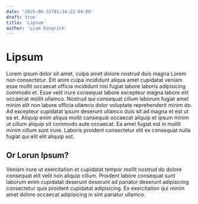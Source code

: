 ```yaml
---
date: '2025-08-31T01:34:23-04:00'
draft: true
title: 'Lipsum'
author: 'Liam Gingrich'
---
```


# Lipsum

Lorem ipsum dolor sit amet, culpa amet dolore nostrud duis magna Lorem non consectetur. Elit anim culpa incididunt aliqua amet cupidatat veniam esse mollit occaecat officia incididunt nisi fugiat labore laboris adipisicing commodo et. Esse velit irure consequat labore excepteur magna labore elit occaecat mollit ullamco. Nostrud qui consequat cillum laborum fugiat amet minim elit non labore officia ullamco dolor voluptate reprehenderit minim do. Ad excepteur cupidatat ipsum deserunt ullamco duis sit ad magna et est ut ea et. Aliquip enim aliqua mollit consequat occaecat aliquip et ipsum minim ut cillum aliquip sit commodo aute occaecat. Ea amet fugiat est in mollit minim cillum sunt irure. Laboris proident consectetur elit ex consequat nulla fugiat qui elit elit aliquip est.

## Or Lorun Ipsum?

Veniam irure ut exercitation et cupidatat tempor mollit nostrud do dolore consequat elit velit non aliquip cillum. Proident labore consequat sunt laborum enim cupidatat deserunt deserunt ad pariatur deserunt adipisicing consectetur quis proident cupidatat adipisicing. Ex exercitation qui minim amet dolore occaecat adipisicing in sint pariatur ullamco.
